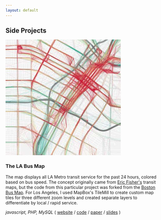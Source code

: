 ```yaml
---
layout: default
---
```


## Side Projects

<img class="projects-image" src="images/labusmap_croppedclip.jpg">

### **The LA Bus Map**
The map displays all LA Metro transit service for the past 24 hours, colored based on bus speed. The concept originally came from [Eric Fisher's](https://www.flickr.com/photos/walkingsf/4521616274/) transit maps, but the code from this particular project was forked from the [Boston Bus Map](http://bostonography.com/bus/). For Los Angeles, I used MapBox's TileMill to create custom map tiles for three different zoom levels and created separate layers to differentiate by local / rapid service.

*javascript, PHP, MySQL* ( [website](http://www.labusmap.com) / [code](http://www.github.com/black-tea) / [paper](documents/TRB2015_LABusMap_Paper.pdf) / [slides](documents/TRB2015_LABusMap_Slides.pdf) ) 
